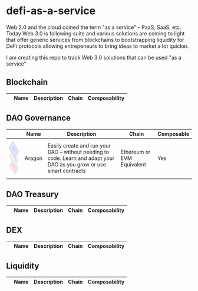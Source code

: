 
# defi-as-a-service

Web 2.0 and the cloud coined the term "as a service" - PaaS, SaaS, etc. Today Web 3.0 is following suite and various solutions are coming to light that offer generic services from blockchains to bootstrapping liquidity for DeFi protocols allowing entrepeneurs to bring ideas to market a lot quicker.

I am creating this repo to track Web 3.0 solutions that can be used "as a service"

## Blockchain

|| Name          | Description    | Chain    | Composability |          
|-------      | -------       | ------         | ------   |------         | 

## DAO Governance

|| Name          | Description    | Chain    | Composable |          
|-------      | -------       | ------         | ------   |------         | 
|<img src="./images/aragon.png" width="200" height="100">|Aragon|Easily create and run your DAO – without needing to code. Learn and adapt your DAO as you grow or use smart contracts|Ethereum or EVM Equivalent|Yes|

## DAO Treasury

|| Name          | Description    | Chain    | Composability |          
|-------      | -------       | ------         | ------   |------         | 

## DEX

|| Name          | Description    | Chain    | Composability |          
|-------      | -------       | ------         | ------   |------         | 

## Liquidity

|| Name          | Description    | Chain    | Composability |          
|-------      | -------       | ------         | ------   |------         | 


